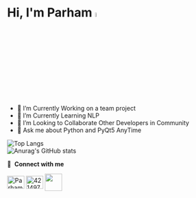 # Hi, I'm Parham <img src="https://media.giphy.com/media/hvRJCLFzcasrR4ia7z/giphy.gif" width="5%">

- 🔭 I’m Currently Working on a team project
- 🌱 I’m Currently Learning NLP
- 👯 I’m Looking to Collaborate Other Developers in Community
- 💬 Ask me about Python and PyQt5 AnyTime


![Top Langs](https://github-readme-stats.vercel.app/api/top-langs/?username=anuraghazra&hide_progress=true)
<br>
![Anurag's GitHub stats](https://github-readme-stats.vercel.app/api?username=Parham-Esmailzadeh&show_icons=true&theme=radical)


🔗 &nbsp;**Connect with me**
<p></p>
<a href="https://instagram.com/thisisparham04" target="_blank"><img align="center" src="https://raw.githubusercontent.com/rahuldkjain/github-profile-readme-generator/master/src/images/icons/Social/instagram.svg" alt="Parham-Esmailzadeh" height="30" width="40" /></a>
<a href="https://stackoverflow.com/users/18774085/parham-esmailzadeh" target="_blank"><img align="center" src="https://raw.githubusercontent.com/rahuldkjain/github-profile-readme-generator/master/src/images/icons/Social/stack-overflow.svg" alt="4214976" height="30" width="40" /></a>
<a href="https://t.me/Thisisparham021" target="_blank"><img align="center" src="https://upload.wikimedia.org/wikipedia/commons/thumb/8/82/Telegram_logo.svg/512px-Telegram_logo.svg.png" height="40" width="40" /></a>
